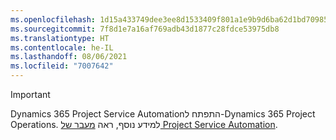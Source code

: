 ```yaml
---
ms.openlocfilehash: 1d15a433749dee3ee8d1533409f801a1e9b9d6ba62d1bd70985e3997f1547db0
ms.sourcegitcommit: 7f8d1e7a16af769adb43d1877c28fdce53975db8
ms.translationtype: HT
ms.contentlocale: he-IL
ms.lasthandoff: 08/06/2021
ms.locfileid: "7007642"
---
```

> [!IMPORTANT]
> Dynamics 365 Project Service Automationהתפתח ל-Dynamics 365 Project Operations. למידע נוסף, ראה [מעבר של Project Service Automation](https://dynamics.microsoft.com/en-us/project-service-automation/overview/).
